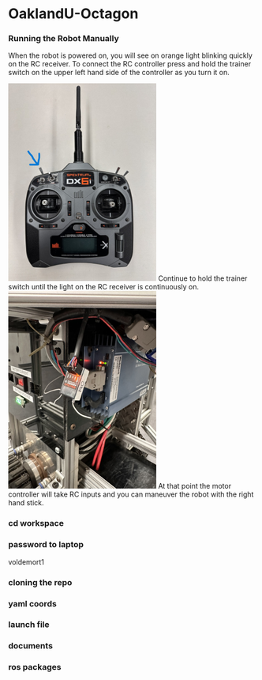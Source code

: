 # OaklandU-Octagon

### Running the Robot Manually

When the robot is powered on, you will see on orange light blinking quickly on the RC receiver. 
To connect the RC controller press and hold the trainer switch on the upper left hand side of the controller as you turn it on.

<img src="https://github.com/racingrayson/OaklandU-Octagon/raw/main/docs/pictures/IMG_2296.jpeg" alt="IMG_2296" width="300"/>
Continue to hold the trainer switch until the light on the RC receiver is continuously on.


<img src="https://github.com/racingrayson/OaklandU-Octagon/raw/main/docs/pictures/IMG_2297.jpeg" alt="IMG_2297" width="300"/>
At that point the motor controller will take RC inputs and you can maneuver the robot with the right hand stick.


### cd workspace
### password to laptop
voldemort1

### cloning the repo
### yaml coords
### launch file
### documents
### ros packages